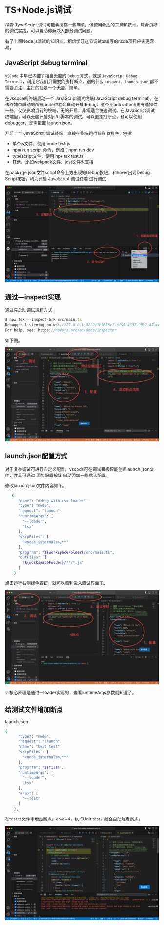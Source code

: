 # TS+Node.js调试

尽管 TypeScript 调试可能会面临一些麻烦，但使用合适的工具和技术，结合良好的调试实践，可以帮助你解决大部分调试问题。

有了上面Node.js调试的知识点，相信学习这节调试ts编写的node项目应该更容易。

## **JavaScript debug terminal**

`VSCode` 中早已内置了相当无脑的 `Debug` 方式，就是 `JavaScript Debug Terminal`，利用它我们只需要负责打断点，别的什么 `inspect`、`launch.json` 都不需要关注，主打的就是一个无脑、简单。

在vscode的终端启动一个 JavaScript调试终端(JavaScript debug terminal)，在该终端中启动的所有node进程会自动开启debug。这个比auto attach更有选择性一些，仅仅影响当前的终端，无脑开启，非常适合快速调试。在JavaScript调试终端里，可以无脑开启对js/ts脚本的调试，可以直接打断点，也可以使用debugger，无需配置 launch.json。

开启一个 JavaScript 调试终端，直接在终端运行任意 js程序，包括

- 单个js文件，使用 node test.js
- npm run script 命令，例如：npm run dev
- typescript文件，使用 npx tsx test.ts
- 其他，比如webpack文件、jest文件也支持

在package.json文件script命令上方出现的Debug按钮，和hover出现Debug Script按钮，均为开启 JavaScript 调试终端 进行调试

![Untitled](img/Untitled%204.png)

## 通过—inspect实现

通过先启动调试进程方式

```jsx
$ npx tsx --inspect-brk src/main.ts
Debugger listening on ws://127.0.0.1:9229/fb1656c7-cf94-4337-9082-47acd5b53f69
For help, see: https://nodejs.org/en/docs/inspector
```

如下图。

![Untitled](img/Untitled%205.png)

## **launch.json配置方式**

对于复杂调试可进行自定义配置，vscode可在调试面板智能创建launch.json文件，并且可通过 添加配置按钮 自动添加一些默认配置。

修改launch.json文件内容如下。

```bash
   {
      "name": "debug with tsx loader",
      "type": "node",
      "request": "launch",
      "runtimeArgs": [
        "--loader",
        "tsx"
      ],
      "skipFiles": [
        "<node_internals>/**"
      ],
      "program": "${workspaceFolder}/src/main.ts",
      "outFiles": [
        "${workspaceFolder}/**/*.js"
      ]
    }
```

点击运行右侧绿色按钮，就可以顺利进入调试界面了。

![Untitled](img/Untitled%206.png)

<aside>
💡 核心原理是通过—loader实现的，查看runtimeArgs参数就知道了。

</aside>

## 给测试文件增加断点

launch.json

```bash
{
      "type": "node",
      "request": "launch",
      "name": "Unit test",
      "skipFiles": [
        "<node_internals>/**"
      ],
      "program": "${file}",
      "runtimeArgs": [
        "--loader",
        "tsx"
      ],
      "args": [
        "--test"
      ]
    },
```

在test.ts文件中增加断点。cmd+4，执行Unit test，就会自动触发断点。

![Untitled](img/Untitled%207.png)
